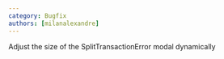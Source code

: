 ```yaml
---
category: Bugfix
authors: [milanalexandre]
---
```


Adjust the size of the SplitTransactionError modal dynamically
